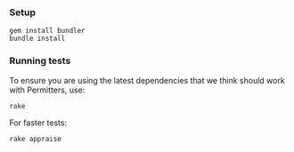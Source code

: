 ### Setup

    gem install bundler
    bundle install

### Running tests

To ensure you are using the latest dependencies that we think should work with Permitters, use:

    rake

For faster tests:

    rake appraise